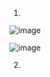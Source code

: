 1.
![image](https://github.com/inyushov/devops-netology/assets/127683348/b7a5f30d-f197-4b65-baac-4b2834da9b29)

![image](https://github.com/inyushov/devops-netology/assets/127683348/6787d9f0-15e7-42a6-be6f-47126aa2817d)

2.
